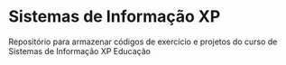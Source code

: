# Sistemas de Informação XP

Repositório para armazenar códigos de exercício e projetos do curso de Sistemas de Informação XP Educação